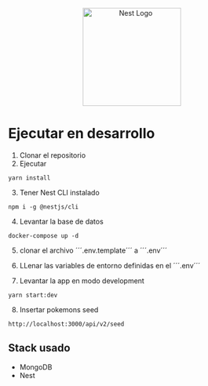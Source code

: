<p align="center">
  <a href="http://nestjs.com/" target="blank"><img src="https://nestjs.com/img/logo-small.svg" width="200" alt="Nest Logo" /></a>
</p>

# Ejecutar en desarrollo

1. Clonar el repositorio
2. Ejecutar
```
yarn install
```
3. Tener Nest CLI instalado
```
npm i -g @nestjs/cli
```

4. Levantar la base de datos
```
docker-compose up -d
```

5. clonar el archivo ´´´.env.template´´´ a ´´´.env´´´

6. LLenar las variables de entorno definidas en el ´´´.env´´´

7. Levantar la app en modo development
```
yarn start:dev
```

8. Insertar pokemons seed
```
http://localhost:3000/api/v2/seed
```

## Stack usado
* MongoDB
* Nest